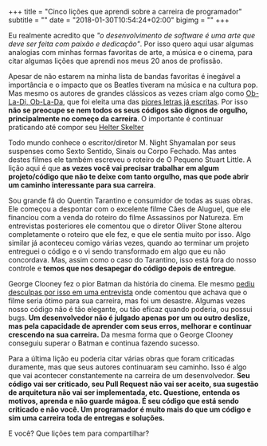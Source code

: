 +++
title = "Cinco lições que aprendi sobre a carreira de programador"
subtitle = ""
date = "2018-01-30T10:54:24+02:00"
bigimg = ""
+++

Eu realmente acredito que *"o desenvolvimento de software é uma arte que deve ser feita com paixão e dedicação"*. Por isso quero aqui usar algumas analogias com minhas formas favoritas de arte, a música e o cinema, para citar algumas lições que aprendi nos meus 20 anos de profissão.

<!--more-->

Apesar de não estarem na minha lista de bandas favoritas é inegável a importância e o impacto que os Beatles tiveram na música e na cultura pop. Mas mesmo os autores de grandes clássicos as vezes criam algo como [Ob-La-Di, Ob-La-Da](https://www.letras.mus.br/the-beatles/168/), que foi eleita uma das [piores letras já escritas](http://news.bbc.co.uk/2/hi/entertainment/3998301.stm). Por isso **não se preocupe se nem todos os seus códigos são dignos de orgulho, principalmente no começo da carreira**. O importante é continuar praticando até compor seu [Helter Skelter](https://www.letras.mus.br/the-beatles/304/)

Todo mundo conhece o escritor/diretor M. Night Shyamalan por seus suspenses como Sexto Sentido, Sinais ou Corpo Fechado. Mas antes destes filmes ele também escreveu o roteiro de O Pequeno Stuart Little. A lição aqui é que **as vezes você vai precisar trabalhar em algum projeto/código que não te deixe com tanto orgulho, mas que pode abrir um caminho interessante para sua carreira**. 

Sou grande fã do Quentin Tarantino e consumidor de todas as suas obras. Ele começou a despontar com o excelente filme Cães de Aluguel, que ele financiou com a venda do roteiro do filme Assassinos por Natureza. Em entrevistas posteriores ele comentou que o diretor Oliver Stone alterou completamente o roteiro que ele fez, e que ele sentia muito por isso. Algo similar já aconteceu comigo várias vezes, quando ao terminar um projeto entreguei o código e o vi sendo transformado em algo que eu não concordava. Mas, assim como o caso do Tarantino, isso está fora do nosso controle e **temos que nos desapegar do código depois de entregue**. 

George Clooney fez o pior Batman da história do cinema. Ele mesmo [pediu desculpas por isso em uma entrevista](https://www.youtube.com/watch?v=AXzcSCf3kwg) onde comentou que achava que o filme seria ótimo para sua carreira, mas foi um desastre. Algumas vezes nosso código não é tão elegante, ou tão eficaz quando poderia, ou possui bugs. **Um desenvolvedor não é julgado apenas por um ou outro deslize, mas pela capacidade de aprender com seus erros, melhorar e continuar crescendo na sua carreira.** Da mesma forma que o George Clooney conseguiu superar o Batman e continua fazendo sucesso.

Para a última lição eu poderia citar várias obras que foram criticadas duramente, mas que seus autores continuaram seu caminho. Isso é algo que vai acontecer constantemente na carreira de um desenvolvedor. **Seu código vai ser criticado, seu Pull Request não vai ser aceito, sua sugestão de arquitetura não vai ser implementada, etc. Questione, entenda os motivos, aprenda e não guarde mágoa. É seu código que está sendo criticado e não você. Um programador é muito mais do que um código e sim uma carreira toda de entregas e soluções.**

E você? Que lições tem para compartilhar?
